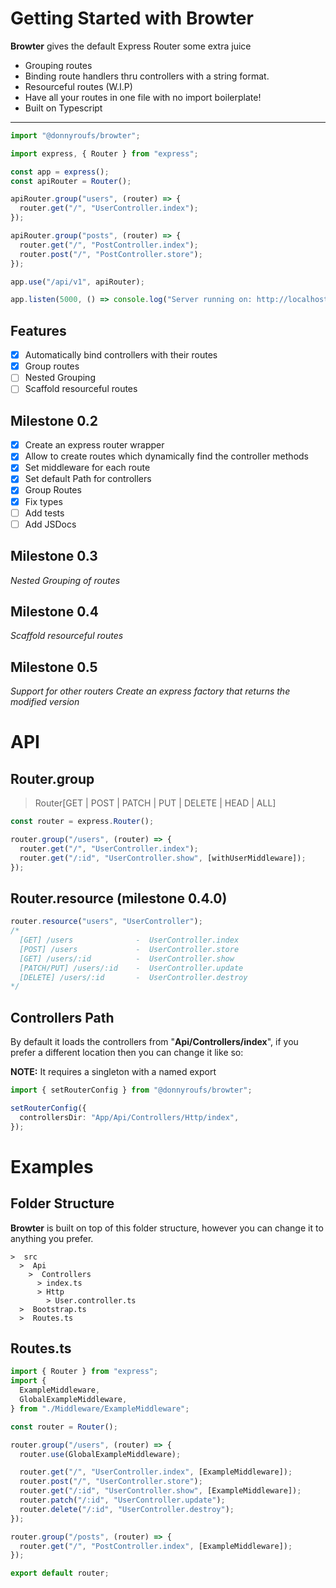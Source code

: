 # Getting Started with Browter

**Browter** gives the default Express Router some extra juice

- Grouping routes
- Binding route handlers thru controllers with a string format.
- Resourceful routes (W.I.P)
- Have all your routes in one file with no import boilerplate!
- Built on Typescript

---

```ts
import "@donnyroufs/browter";

import express, { Router } from "express";

const app = express();
const apiRouter = Router();

apiRouter.group("users", (router) => {
  router.get("/", "UserController.index");
});

apiRouter.group("posts", (router) => {
  router.get("/", "PostController.index");
  router.post("/", "PostController.store");
});

app.use("/api/v1", apiRouter);

app.listen(5000, () => console.log("Server running on: http://localhost:5000"));
```

## Features

- [x] Automatically bind controllers with their routes
- [x] Group routes
- [ ] Nested Grouping
- [ ] Scaffold resourceful routes

## Milestone 0.2

- [x] Create an express router wrapper
- [x] Allow to create routes which dynamically find the controller methods
- [x] Set middleware for each route
- [x] Set default Path for controllers
- [x] Group Routes
- [x] Fix types
- [ ] Add tests
- [ ] Add JSDocs

## Milestone 0.3

_Nested Grouping of routes_

## Milestone 0.4

_Scaffold resourceful routes_

## Milestone 0.5

_Support for other routers_
_Create an express factory that returns the modified version_

# API

## Router.group

> Router[GET | POST | PATCH | PUT | DELETE | HEAD | ALL]

```ts
const router = express.Router();

router.group("/users", (router) => {
  router.get("/", "UserController.index");
  router.get("/:id", "UserController.show", [withUserMiddleware]);
});
```

## Router.resource (milestone 0.4.0)

```ts
router.resource("users", "UserController");
/*
  [GET] /users              -  UserController.index
  [POST] /users             -  UserController.store
  [GET] /users/:id          -  UserController.show
  [PATCH/PUT] /users/:id    -  UserController.update
  [DELETE] /users/:id       -  UserController.destroy
*/
```

## Controllers Path

By default it loads the controllers from "**Api/Controllers/index**",
if you prefer a different location then you can change it like so:

**NOTE:** It requires a singleton with a named export

```ts
import { setRouterConfig } from "@donnyroufs/browter";

setRouterConfig({
  controllersDir: "App/Api/Controllers/Http/index",
});
```

# Examples

## Folder Structure

**Browter** is built on top of this folder structure, however you can change it to anything you prefer.

```
>  src
  >  Api
    >  Controllers
      > index.ts
      > Http
        > User.controller.ts
  >  Bootstrap.ts
  >  Routes.ts
```

## Routes.ts

```ts
import { Router } from "express";
import {
  ExampleMiddleware,
  GlobalExampleMiddleware,
} from "./Middleware/ExampleMiddleware";

const router = Router();

router.group("/users", (router) => {
  router.use(GlobalExampleMiddleware);

  router.get("/", "UserController.index", [ExampleMiddleware]);
  router.post("/", "UserController.store");
  router.get("/:id", "UserController.show", [ExampleMiddleware]);
  router.patch("/:id", "UserController.update");
  router.delete("/:id", "UserController.destroy");
});

router.group("/posts", (router) => {
  router.get("/", "PostController.index", [ExampleMiddleware]);
});

export default router;
```
